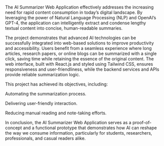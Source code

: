The AI Summarizer Web Application effectively addresses the increasing need for rapid content consumption in today’s digital landscape. By leveraging the power of Natural Language Processing (NLP) and OpenAI’s GPT-4, the application can intelligently extract and condense lengthy textual content into concise, human-readable summaries.

The project demonstrates that advanced AI technologies can be successfully integrated into web-based solutions to improve productivity and accessibility. Users benefit from a seamless experience where long articles, research papers, or online blogs can be summarized with a single click, saving time while retaining the essence of the original content. The web interface, built with React.js and styled using Tailwind CSS, ensures responsiveness and user-friendliness, while the backend services and APIs provide reliable summarization logic.

This project has achieved its objectives, including:

Automating the summarization process.

Delivering user-friendly interaction.

Reducing manual reading and note-taking efforts.

In conclusion, the AI Summarizer Web Application serves as a proof-of-concept and a functional prototype that demonstrates how AI can reshape the way we consume information, particularly for students, researchers, professionals, and casual readers alike.
